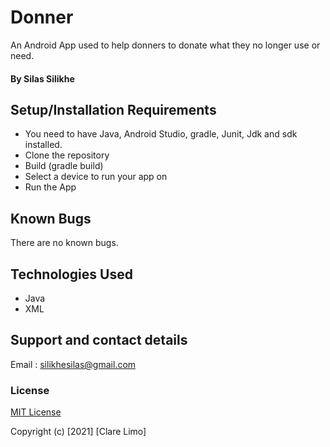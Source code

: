 # Donner
An Android App used to help donners to donate what they no longer use or need.
#### By  Silas Silikhe
## Setup/Installation Requirements
* You need to have Java, Android Studio, gradle, Junit, Jdk and sdk installed.
* Clone the repository
* Build (gradle build)
* Select  a device to run your app on
* Run the App
## Known Bugs
There are no known bugs.
## Technologies Used
* Java
* XML
## Support and contact details
Email : silikhesilas@gmail.com
### License
[MIT License](./LICENSE)

Copyright (c) [2021] [Clare Limo]